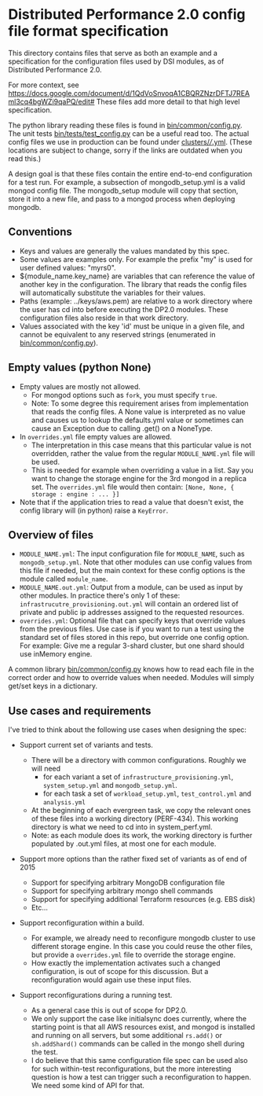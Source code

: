 Distributed Performance 2.0 config file format specification
=============================================================

This directory contains files that serve as both an example and a
specification for the configuration files used by DSI modules, as of
Distributed Performance 2.0.

For more context, see https://docs.google.com/document/d/1QdVoSnvoqA1CBQRZNzrDFTJ7REAml3cq4bgWZi9qaPQ/edit#
These files add more detail to that high level specification.

The python library reading these files is found in [bin/common/config.py](../../dsi/common/config.py).
The unit tests [bin/tests/test_config.py](../../dsi/tests/test_config.py) can be a useful read too.
The actual config files we use in production can be found under [clusters/*/*.yml](../../clusters/).
(These locations are subject to change, sorry if the links are outdated when you read this.)

A design goal is that these files contain the entire end-to-end configuration for a test run. For
example, a subsection of mongodb_setup.yml is a valid mongod config file.
The mongodb_setup module will copy that section, store it into a new file, and pass to a mongod
process when deploying mongodb.

Conventions
------------

* Keys and values are generally the values mandated by this spec.
* Some values are examples only. For example the prefix "my" is used for user defined values: "myrs0".
* ${module_name.key_name} are variables that can reference the value of another key in the 
  configuration. The library that reads the config files will automatically substitute the
  variables for their values.
* Paths (example: ../keys/aws.pem) are relative to a work directory where the user has cd into 
  before executing the DP2.0 modules. These configuration files also reside in that work directory.
* Values associated with the key 'id' must be unique in a given file, and cannot be equivalent
  to any reserved strings (enumerated in [bin/common/config.py](../../dsi/common/config.py)).

Empty values (python None)
--------------------------

* Empty values are mostly not allowed.
  * For mongod options such as `fork`, you must specify `true`.
  * Note: To some degree this requirement arises from implementation that reads the config files.
    A None value is interpreted as no value and causes us to lookup the defaults.yml value or
    sometimes can cause an Exception due to calling .get() on a NoneType.
* In `overrides.yml` file empty values are allowed.
  * The interpretation in this case means that this particular value is not overridden, rather
    the value from the regular `MODULE_NAME.yml` file will be used.
  * This is needed for example when overriding a value in a list. Say you want to change the storage
    engine for the 3rd mongod in a replica set. The `overrides.yml` file would then contain:
    `[None, None, { storage : engine : ... }]`
* Note that if the application tries to read a value that doesn't exist, the config library will
  (in python) raise a `KeyError`.

Overview of files
-----------------

* `MODULE_NAME.yml`: The input configuration file for `MODULE_NAME`, such as
  `mongodb_setup.yml`. Note that other modules can use config values from this
  file if needed, but the main context for these config options is the module
  called `module_name`.
* `MODULE_NAME.out.yml`: Output from a module, can be used as input by other
   modules. In practice there's only 1 of these:
   `infrastrucutre_provisioning.out.yml` will contain an ordered list of private
   and public ip addresses assigned to the requested resources.
* `overrides.yml`: Optional file that can specify keys that override
  values from the previous files. Use case is if you want to run a test using
  the standard set of files stored in this repo, but override one config option.
  For example: Give me a regular 3-shard cluster, but one shard should use
  inMemory engine.

A common library [bin/common/config.py](../../dsi/common/config.py) knows how to read each file in 
the correct order and how to override values when needed. Modules will simply get/set keys in a 
dictionary.

Use cases and requirements
--------------------------

I've tried to think about the following use cases when designing the spec:

* Support current set of variants and tests.
  * There will be a directory with common configurations. Roughly we will need
    * for each variant a set of `infrastructure_provisioning.yml`,
      `system_setup.yml` and `mongodb_setup.yml`.
    * for each task a set of `workload_setup.yml`,
      `test_control.yml` and `analysis.yml`
  * At the beginning of each evergreen task, we copy the relevant ones
    of these files into a working directory (PERF-434). This working directory 
    is what we need to cd into in system_perf.yml.
  * Note: as each module does its work, the working directory is further populated
    by .out.yml files, at most one for each module.

* Support more options than the rather fixed set of variants as of end of 2015
  * Support for specifying arbitrary MongoDB configuration file
  * Support for specifying arbitrary mongo shell commands
  * Support for specifying additional Terraform resources (e.g. EBS disk)
  * Etc...

* Support reconfiguration within a build.
  * For example, we already need to reconfigure mongodb cluster to use
    different storage engine. In this case you could reuse the other
    files, but provide a `overrides.yml` file to override
    the storage engine.
  * How exactly the implementation activates such a changed configuration, is 
    out of scope for this discussion. But a reconfiguration would again use these 
    input files.

* Support reconfigurations during a running test.
  * As a general case this is out of scope for DP2.0.
  * We only support the case like initialsync does currently, where the starting
    point is that all AWS resources exist, and mongod is installed and running
    on all servers, but some additional `rs.add()` or `sh.addShard()` commands
    can be called in the mongo shell during the test.
  * I do believe that this same configuration file spec can be used also for
    such within-test reconfigurations, but the more interesting question is
    how a test can trigger such a reconfiguration to happen. We need some kind
    of API for that.
